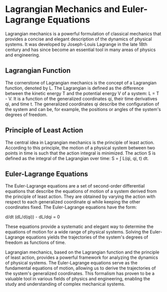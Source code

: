 # Lagrangian Mechanics and Euler-Lagrange Equations

Lagrangian mechanics is a powerful formulation of classical mechanics that provides a concise and elegant description of the dynamics of physical systems. It was developed by Joseph-Louis Lagrange in the late 18th century and has since become an essential tool in many areas of physics and engineering.

## Lagrangian Function
The cornerstone of Lagrangian mechanics is the concept of a Lagrangian function, denoted by L. The Lagrangian is defined as the difference between the kinetic energy T and the potential energy V of a system: L = T - V. It is a function of the generalized coordinates qi, their time derivatives qi̇, and time t. The generalized coordinates qi describe the configuration of the system and can be, for example, the positions or angles of the system's degrees of freedom.

## Principle of Least Action
The central idea in Lagrangian mechanics is the principle of least action. According to this principle, the motion of a physical system between two points in time is such that the action integral is minimized. The action S is defined as the integral of the Lagrangian over time: S = ∫ L(qi, qi̇, t) dt.

## Euler-Lagrange Equations
The Euler-Lagrange equations are a set of second-order differential equations that describe the equations of motion of a system derived from the principle of least action. They are obtained by varying the action with respect to each generalized coordinate qi while keeping the other coordinates fixed. The Euler-Lagrange equations have the form:

d/dt (dL/d(qi̇)) - dL/dqi = 0

These equations provide a systematic and elegant way to determine the equations of motion for a wide range of physical systems. Solving the Euler-Lagrange equations yields the trajectories of the system's degrees of freedom as functions of time.

Lagrangian mechanics, based on the Lagrangian function and the principle of least action, provides a powerful framework for analyzing the dynamics of physical systems. The Euler-Lagrange equations serve as the fundamental equations of motion, allowing us to derive the trajectories of the system's generalized coordinates. This formalism has proven to be a valuable tool in various fields of physics and engineering, enabling the study and understanding of complex mechanical systems.
